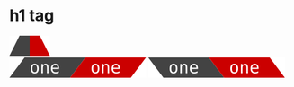 <!DOCTYPE HTML>
<html id="html" lang="en-US">
<head>
    <meta charset="UTF-8">
    <meta name="author"      content="Shakiba Moshiri">
    <meta name="viewport"    content="width=device-width, initial-scale=1.0">
    <link rel="stylesheet" type="text/css" href="style.css">
</head>

<body id="body">
    <h1>h1 tag</h1>
    <div id="airplane">
        <img alt="show this" src="air.1.svg"/><br>
        <img alt="show this" src="air.2.svg"/>
        <img alt="show this" src="air.3.svg"/>
    </div>
</body>
</html>
